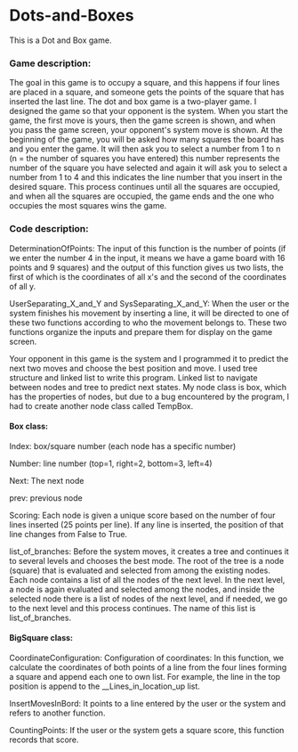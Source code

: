 # Dots-and-Boxes
This is a Dot and Box game.

### Game description:
The goal in this game is to occupy a square, and this happens if four lines are placed in a square, and someone gets the points of the square that has inserted the last line.
The dot and box game is a two-player game. I designed the game so that your opponent is the system.
When you start the game, the first move is yours, then the game screen is shown, and when you pass the game screen, your opponent's system move is shown.
At the beginning of the game, you will be asked how many squares the board has and you enter the game.
It will then ask you to select a number from 1 to n (n = the number of squares you have entered) this number represents the number of the square you have selected and again it will ask you to
select a number from 1 to 4 and this indicates the line number that you insert in the desired square.
This process continues until all the squares are occupied, and when all the squares are occupied, the game ends and the one who occupies the most squares wins the game.

### Code description:
DeterminationOfPoints: 
The input of this function is the number of points (if we enter the number 4 in the input, it means
we have a game board with 16 points and 9 squares) and the output of this function gives us two lists, the first of which is
the coordinates of all x's and the second of the coordinates of all y.

UserSeparating_X_and_Y and SysSeparating_X_and_Y:
When the user or the system finishes his movement by inserting a line, it will be directed to one of these two functions
according to who the movement belongs to. These two functions organize the inputs and prepare them for display on the game screen.

Your opponent in this game is the system and I programmed it to predict the next two moves and choose the best position and move.
I used tree structure and linked list to write this program.
Linked list to navigate between nodes and tree to predict next states.
My node class is box, which has the properties of nodes, but due to a bug encountered by the program, I had to create another node class called TempBox.
#### Box class:
Index: box/square number (each node has a specific number)

Number: line number (top=1, right=2, bottom=3, left=4)

Next: The next node

prev: previous node

Scoring: Each node is given a unique score based on the number of four lines inserted (25 points per line).
If any line is inserted, the position of that line changes from False to True.

list_of_branches: Before the system moves, it creates a tree and continues it to several levels and chooses the best mode.
The root of the tree is a node (square) that is evaluated and selected
from among the existing nodes. Each node contains a list of all the nodes of the next level. In the next level,
a node is again evaluated and selected among the nodes, and inside the selected 
node there is a list of nodes of the next level, and if needed, we go to the next level and this process continues.
The name of this list is list_of_branches.
#### BigSquare class:
CoordinateConfiguration: Configuration of coordinates: In this function, we calculate the coordinates of both points of a line
from the four lines forming a square and append each one to own list. For example, the line in the top position is append to the __Lines_in_location_up list.

InsertMovesInBord: It points to a line entered by the user or the system and refers to another function.

CountingPoints: If the user or the system gets a square score, this function records that score.















